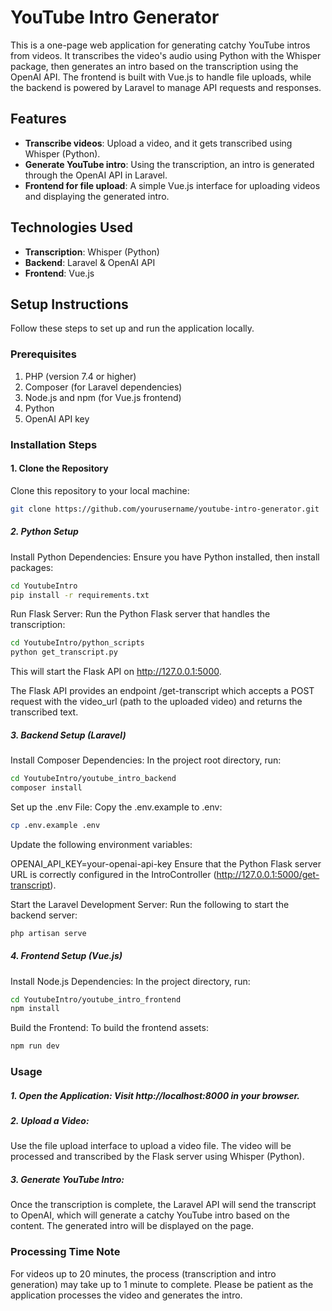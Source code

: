 # YouTube Intro Generator

This is a one-page web application for generating catchy YouTube intros from videos. It transcribes the video's audio using Python with the Whisper package, then generates an intro based on the transcription using the OpenAI API. The frontend is built with Vue.js to handle file uploads, while the backend is powered by Laravel to manage API requests and responses.

## Features
- **Transcribe videos**: Upload a video, and it gets transcribed using Whisper (Python).
- **Generate YouTube intro**: Using the transcription, an intro is generated through the OpenAI API in Laravel.
- **Frontend for file upload**: A simple Vue.js interface for uploading videos and displaying the generated intro.

## Technologies Used
- **Transcription**: Whisper (Python)
- **Backend**: Laravel & OpenAI API
- **Frontend**: Vue.js

## Setup Instructions

Follow these steps to set up and run the application locally.

### Prerequisites

1. PHP (version 7.4 or higher)
2. Composer (for Laravel dependencies)
3. Node.js and npm (for Vue.js frontend)
4. Python
5. OpenAI API key

### Installation Steps

#### 1. Clone the Repository
Clone this repository to your local machine:
```bash
git clone https://github.com/yourusername/youtube-intro-generator.git
```

##### 2. Python Setup
Install Python Dependencies: Ensure you have Python installed, then install packages:
```bash
cd YoutubeIntro
pip install -r requirements.txt
```

Run Flask Server: Run the Python Flask server that handles the transcription:
```bash
cd YoutubeIntro/python_scripts
python get_transcript.py
```
This will start the Flask API on http://127.0.0.1:5000.

The Flask API provides an endpoint /get-transcript which accepts a POST request with the video_url (path to the uploaded video) and returns the transcribed text.

##### 3. Backend Setup (Laravel)
Install Composer Dependencies: In the project root directory, run:
```bash
cd YoutubeIntro/youtube_intro_backend
composer install
```

Set up the .env File: Copy the .env.example to .env:
```bash
cp .env.example .env
```

Update the following environment variables:

OPENAI_API_KEY=your-openai-api-key
Ensure that the Python Flask server URL is correctly configured in the IntroController (http://127.0.0.1:5000/get-transcript).

Start the Laravel Development Server: Run the following to start the backend server:
```bash
php artisan serve
```

##### 4. Frontend Setup (Vue.js)
Install Node.js Dependencies: In the project directory, run:
```bash
cd YoutubeIntro/youtube_intro_frontend
npm install
```
Build the Frontend: To build the frontend assets:
```bash
npm run dev
```

### Usage
##### 1. Open the Application: Visit http://localhost:8000 in your browser.

##### 2. Upload a Video:
Use the file upload interface to upload a video file.
The video will be processed and transcribed by the Flask server using Whisper (Python).

##### 3. Generate YouTube Intro:
Once the transcription is complete, the Laravel API will send the transcript to OpenAI, which will generate a catchy YouTube intro based on the content.
The generated intro will be displayed on the page.

### Processing Time Note
For videos up to 20 minutes, the process (transcription and intro generation) may take up to 1 minute to complete. Please be patient as the application processes the video and generates the intro.